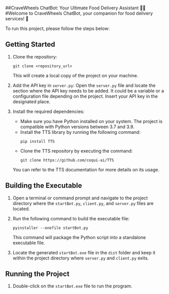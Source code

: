 ##CraveWheels ChatBot: Your Ultimate Food Delivery Assistant 🍔🤖
#Welcome to CraveWheels ChatBot, your companion for food delivery services! 🚀

To run this project, please follow the steps below:

## Getting Started

1. Clone the repository:
   ```
   git clone <repository_url>
   ```
   This will create a local copy of the project on your machine.

2. Add the API key in `server.py`:
   Open the `server.py` file and locate the section where the API key needs to be added. It could be a variable or a configuration file depending on the project. Insert your API key in the designated place.

3. Install the required dependencies:
   - Make sure you have Python installed on your system. The project is compatible with Python versions between 3.7 and 3.9.
   - Install the TTS library by running the following command:
     ```
     pip install TTS
     ```
   - Clone the TTS repository by executing the command:
     ```
     git clone https://github.com/coqui-ai/TTS
     ```
   You can refer to the TTS documentation for more details on its usage.

## Building the Executable

1. Open a terminal or command prompt and navigate to the project directory where the `startBot.py`, `client.py`, and `server.py` files are located.

2. Run the following command to build the executable file:
   ```
   pyinstaller --onefile startBot.py
   ```
   This command will package the Python script into a standalone executable file.

3. Locate the generated `startBot.exe` file in the `dist` folder and keep it within the project directory where `server.py` and `client.py` exits.

## Running the Project

1. Double-click on the `startBot.exe` file to run the program.
